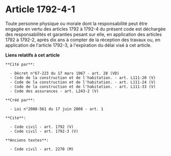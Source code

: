 # Article 1792-4-1

Toute personne physique ou morale dont la responsabilité peut être engagée en vertu des articles 1792 à 1792-4 du présent
code est déchargée des responsabilités et garanties pesant sur elle, en application des articles 1792 à 1792-2, après dix ans
à compter de la réception des travaux ou, en application de l'article 1792-3, à l'expiration du délai visé à cet article.

**Liens relatifs à cet article**

	**Cité par**:

	  - Décret n°67-223 du 17 mars 1967 - art. 28 (VD)
	  - Code de la construction et de l'habitation. - art. L111-20 (V)
	  - Code de la construction et de l'habitation. - art. L111-24 (V)
	  - Code de la construction et de l'habitation. - art. L111-33 (V)
	  - Code des assurances - art. L243-2 (V)

	**Créé par**:

	  - Loi n°2008-561 du 17 juin 2008 - art. 1

	**Cite**:

	  - Code civil - art. 1792 (V)
	  - Code civil - art. 1792-3 (V)

	**Anciens textes**:

	  - Code civil - art. 2270 (M)
